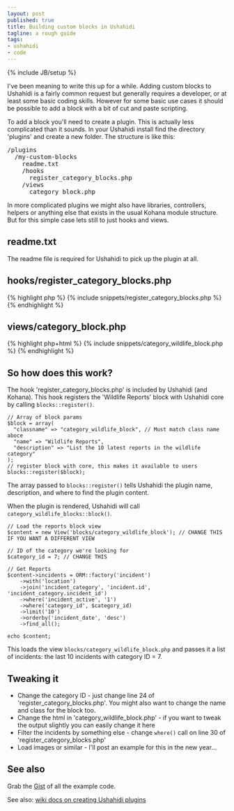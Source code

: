 ```yaml
---
layout: post
published: true
title: Building custom blocks in Ushahidi
tagline: a rough guide
tags:
- ushahidi
- code
---
```


{% include JB/setup %}

I've been meaning to write this up for a while. Adding custom blocks to Ushahidi is a fairly common request
but generally requires a developer, or at least some basic coding skills. However for some basic use cases
it should be possible to add a block with a bit of cut and paste scripting.

To add a block you'll need to create a plugin. This is actually less complicated than it sounds.
In your Ushahidi install find the directory 'plugins' and create a new folder. The structure is like this:

<pre>
/plugins
  /my-custom-blocks
    readme.txt
    /hooks
      register_category_blocks.php
    /views
      category_block.php
</pre>

In more complicated plugins we might also have libraries, controllers, helpers or anything else that exists
in the usual Kohana module structure. But for this simple case lets still to just hooks and views.

## readme.txt
The readme file is required for Ushahidi to pick up the plugin at all.

## hooks/register_category_blocks.php

{% highlight php %}
{% include snippets/register_category_blocks.php %}
{% endhighlight %}

## views/category_block.php

{% highlight php+html %}
{% include snippets/category_wildlife_block.php %}
{% endhighlight %}

## So how does this work?

The hook 'register_category_blocks.php' is included by Ushahidi (and Kohana). This hook registers the 'Wildlife Reports' block with Ushahidi core by calling ```blocks::register()```.

```
// Array of block params
$block = array(
  "classname" => "category_wildlife_block", // Must match class name aboce
  "name" => "Wildlife Reports",
  "description" => "List the 10 latest reports in the wildlife category"
);
// register block with core, this makes it available to users 
blocks::register($block);
```

The array passed to ```blocks::register()``` tells Ushahidi the plugin name, description, and where to find the plugin content.

When the plugin is rendered, Ushahidi will call ```category_wildlife_blocks::block()```.

``` 
// Load the reports block view
$content = new View('blocks/category_wildlife_block'); // CHANGE THIS IF YOU WANT A DIFFERENT VIEW

// ID of the category we're looking for
$category_id = 7; // CHANGE THIS

// Get Reports
$content->incidents = ORM::factory('incident')
	->with('location')
	->join('incident_category', 'incident.id', 'incident_category.incident_id')
	->where('incident_active', '1')
	->where('category_id', $category_id)
	->limit('10')
	->orderby('incident_date', 'desc')
	->find_all();

echo $content;
```

This loads the view ```blocks/category_wildlife_block.php``` and passes it a list of incidents: the last 10 incidents with category ID = 7.

## Tweaking it

* Change the category ID - just change line 24 of 'register_category_blocks.php'. You might also want to change the name and class for the block too.
* Change the html in 'category_wildlife_block.php' - if you want to tweak the output slightly you can easily change it here
* Filter the incidents by something else - change ```where()``` call on line 30 of 'register_category_blocks.php'
* Load images or similar - I'll post an example for this in the new year...

## See also

Grab the [Gist](http://gist.github.com/3291463) of all the example code.

See also: [wiki docs on creating Ushahidi plugins](https://wiki.ushahidi.com/display/WIKI/Plugins+-+Developers+Guide)
